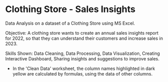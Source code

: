 # Clothing Store - Sales Insights
Data Analysis on a dataset of a Clothing Store using MS Excel.

Objective: A clothing store wants to create an annual sales insights report for 2022, so that they can understand their customers and increase sales in 2023.  

Skills Shown: Data Cleaning, Data Processing, Data Visualization, Creating Interactive Dashboard, Sharing insights and suggestions to improve sales.

* In the 'Clean Data' worksheet, the column names highlighted in dark yellow are calculated by formulas, using the data of other columns.

